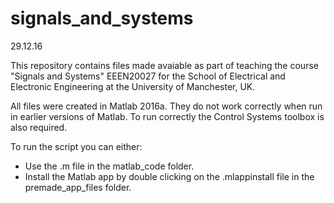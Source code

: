# signals_and_systems
29.12.16

This repository contains files made avaiable as part of teaching the course "Signals and Systems" EEEN20027 for the School of Electrical and Electronic Engineering at the University of Manchester, UK.

All files were created in Matlab 2016a. They do not work correctly when run in earlier versions of Matlab. To run correctly the Control Systems toolbox is also required. 

To run the script you can either:
 - Use the .m file in the matlab_code folder.
 - Install the Matlab app by double clicking on the .mlappinstall file in the premade_app_files folder.
